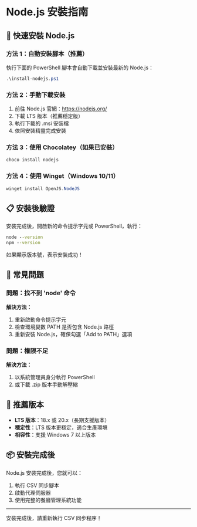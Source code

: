 # Node.js 安裝指南

## 🚀 快速安裝 Node.js

### 方法 1：自動安裝腳本（推薦）
執行下面的 PowerShell 腳本會自動下載並安裝最新的 Node.js：

```powershell
.\install-nodejs.ps1
```

### 方法 2：手動下載安裝
1. 前往 Node.js 官網：https://nodejs.org/
2. 下載 LTS 版本（推薦穩定版）
3. 執行下載的 .msi 安裝檔
4. 依照安裝精靈完成安裝

### 方法 3：使用 Chocolatey（如果已安裝）
```powershell
choco install nodejs
```

### 方法 4：使用 Winget（Windows 10/11）
```powershell
winget install OpenJS.NodeJS
```

## 📋 安裝後驗證

安裝完成後，開啟新的命令提示字元或 PowerShell，執行：

```cmd
node --version
npm --version
```

如果顯示版本號，表示安裝成功！

## 🔧 常見問題

### 問題：找不到 'node' 命令
**解決方法：**
1. 重新啟動命令提示字元
2. 檢查環境變數 PATH 是否包含 Node.js 路徑
3. 重新安裝 Node.js，確保勾選「Add to PATH」選項

### 問題：權限不足
**解決方法：**
1. 以系統管理員身分執行 PowerShell
2. 或下載 .zip 版本手動解壓縮

## 🎯 推薦版本

- **LTS 版本**：18.x 或 20.x（長期支援版本）
- **穩定性**：LTS 版本更穩定，適合生產環境
- **相容性**：支援 Windows 7 以上版本

## 📦 安裝完成後

Node.js 安裝完成後，您就可以：
1. 執行 CSV 同步腳本
2. 啟動代理伺服器
3. 使用完整的餐廳管理系統功能

---

安裝完成後，請重新執行 CSV 同步程序！
